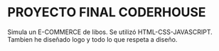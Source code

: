 # PROYECTO FINAL CODERHOUSE

Simula un E-COMMERCE de libos. Se utilizó HTML-CSS-JAVASCRIPT.
Tambien he diseñado logo y todo lo que respeta a diseño.
